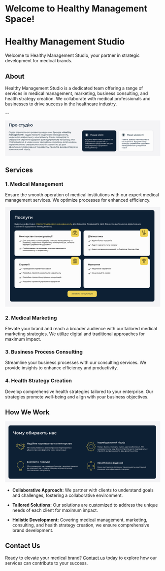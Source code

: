 # Welcome to Healthy Management Space!

# Healthy Management Studio

Welcome to Healthy Management Studio, your partner in strategic development for medical brands.

## About

Healthy Management Studio is a dedicated team offering a range of services in medical management, marketing, business consulting, and health strategy creation. We collaborate with medical professionals and businesses to drive success in the healthcare industry.

--

![About us](about-us.png)

## Services

### 1. Medical Management

Ensure the smooth operation of medical institutions with our expert medical management services. We optimize processes for enhanced efficiency.

![Services](services.png)

### 2. Medical Marketing

Elevate your brand and reach a broader audience with our tailored medical marketing strategies. We utilize digital and traditional approaches for maximum impact.

### 3. Business Process Consulting

Streamline your business processes with our consulting services. We provide insights to enhance efficiency and productivity.

### 4. Health Strategy Creation

Develop comprehensive health strategies tailored to your enterprise. Our strategies promote well-being and align with your business objectives.

## How We Work

![Why choose us](why-choose-us.png)

- **Collaborative Approach:** We partner with clients to understand goals and challenges, fostering a collaborative environment.

- **Tailored Solutions:** Our solutions are customized to address the unique needs of each client for maximum impact.

- **Holistic Development:** Covering medical management, marketing, consulting, and health strategy creation, we ensure comprehensive brand development.

## Contact Us

Ready to elevate your medical brand? [Contact us](mailto:healthy.managements@gmail.com) today to explore how our services can contribute to your success.
